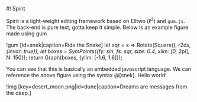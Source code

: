 #! Spirit

Spirit is a light-weight editing framework based on Elltwo ($\ell^2$) and `gum.js`. The back-end is pure text, gotta keep it simple. Below is an example figure made using gum

!gum [id=snek|caption=Ride the Snake]
let sqr = x => Rotate(Square(), r2d*x, {invar: true});
let boxes = SymPoints({fy: sin, fs: sqr, size: 0.4, xlim: [0, 2*pi], N: 150});
return Graph(boxes, {ylim: [-1.6, 1.6]});

You can see that this is basically an embedded javascript language. We can reference the above figure using the syntax @[snek]. Hello world!

!img [key=desert_moon.png|id=dune|caption=Dreams are messages from the deep.]
